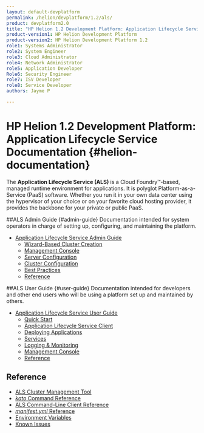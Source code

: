 ```yaml
---
layout: default-devplatform
permalink: /helion/devplatform/1.2/als/
product: devplatform2.0
title: "HP Helion 1.2 Development Platform: Application Lifecycle Service Documentation "
product-version1: HP Helion Development Platform
product-version2: HP Helion Development Platform 1.2
role1: Systems Administrator 
role2: System Engineer
role3: Cloud Administrator
role4: Network Administrator
role5: Application Developer
Role6: Security Engineer
role7: ISV Developer
role8: Service Developer
authors: Jayme P

---
```

<!--PUBLISHED-->

# HP Helion 1.2 Development Platform: Application Lifecycle Service Documentation {#helion-documentation}

 The **Application Lifecycle Service (ALS)** is a Cloud Foundry&#8482;-based, managed runtime environment for applications. It is polyglot
Platform-as-a-Service (PaaS) software. Whether you run it in your own data
center using the hypervisor of your choice or on your favorite cloud
hosting provider, it provides the backbone for your private or public PaaS.

##ALS Admin Guide {#admin-guide}
Documentation intended for system operators in charge of setting up, configuring, and maintaining the platform.

-   [Application Lifecycle Service Admin Guide](/helion/devplatform/1.2/als/admin/)
    -   [Wizard-Based Cluster Creation](/helion/devplatform/1.2/als/admin/#wizard-based-cluster-creation)
    -   [Management Console](/helion/devplatform/1.2/als/admin/#management-console)
    -   [Server Configuration](/helion/devplatform/1.2/als/admin/#server-configuration)
    -   [Cluster Configuration](/helion/devplatform/1.2/als/admin/#cluster-configuration)
    -   [Best Practices](/helion/devplatform/1.2/als/admin/#best-practices)
    -   [Reference](/helion/devplatform/1.2/als/admin/#reference)

##ALS User Guide {#user-guide}
Documentation intended for developers and other end users who will be using a platform set up and maintained by others.

-   [Application Lifecycle Service User Guide](/helion/devplatform/1.2/als/user/)
    -   [Quick Start](/helion/devplatform/1.2/als/user/#quick-start)
    -   [Application Lifecycle Service Client](/helion/devplatform/1.2/als/user/#helion-client)
    -   [Deploying Applications](/helion/devplatform/1.2/als/user/#deploying-applications)
    -   [Services](/helion/devplatform/1.2/als/user/#services)
    -   [Logging & Monitoring](/helion/devplatform/1.2/als/user/#logging-monitoring)
    -   [Management Console](/helion/devplatform/1.2/als/user/#management-console)
    -   [Reference](/helion/devplatform/1.2/als/user/#reference)

## Reference

- [ALS Cluster Management Tool](/helion/devplatform/1.2/als/client/reference/)
- [*kato* Command Reference](/helion/devplatform/1.2/als/admin/reference/kato-ref/)
- [ALS Command-Line Client Reference](/helion/devplatform/1.2/als/user/reference/client-ref/)
- [*manifest.yml* Reference](/helion/devplatform/1.2/als/user/deploy/manifestyml/)
- [Environment Variables](/helion/devplatform/1.2/als/user/reference/environment/)
- [Known Issues](/helion/devplatform/1.2/als/admin/reference/known-issues/)
